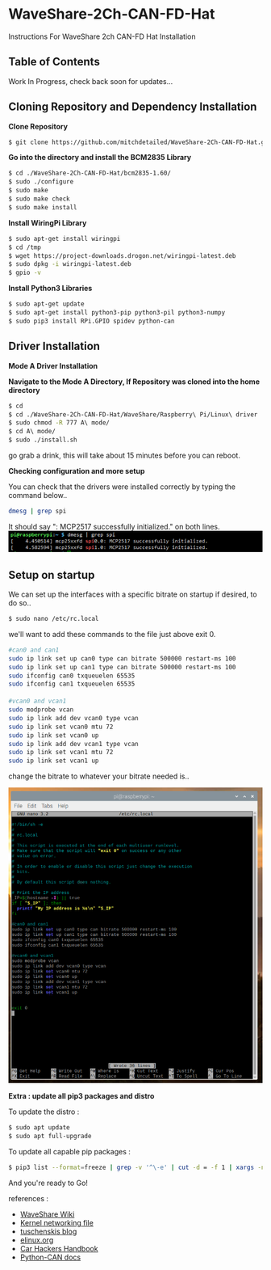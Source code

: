 # WaveShare-2Ch-CAN-FD-Hat
Instructions For WaveShare 2ch CAN-FD Hat Installation

## Table of Contents
Work In Progress, check back soon for updates...


## Cloning Repository and Dependency Installation
**Clone Repository**
```sh
$ git clone https://github.com/mitchdetailed/WaveShare-2Ch-CAN-FD-Hat.git
```

**Go into the directory and install the BCM2835 Library** 
```sh
$ cd ./WaveShare-2Ch-CAN-FD-Hat/bcm2835-1.60/
$ sudo ./configure
$ sudo make
$ sudo make check
$ sudo make install
```

**Install WiringPi Library** 
```sh
$ sudo apt-get install wiringpi
$ cd /tmp
$ wget https://project-downloads.drogon.net/wiringpi-latest.deb
$ sudo dpkg -i wiringpi-latest.deb
$ gpio -v
```

**Install Python3 Libraries**
```sh
$ sudo apt-get update
$ sudo apt-get install python3-pip python3-pil python3-numpy
$ sudo pip3 install RPi.GPIO spidev python-can
```

## Driver Installation
**Mode A Driver Installation** 

**Navigate to the Mode A Directory, If Repository was cloned into the home directory**
```sh
$ cd
$ cd ./WaveShare-2Ch-CAN-FD-Hat/WaveShare/Raspberry\ Pi/Linux\ driver
$ sudo chmod -R 777 A\ mode/
$ cd A\ mode/
$ sudo ./install.sh
```

go grab a drink, this will take about 15 minutes before you can reboot.

**Checking configuration and more setup**

You can check that the drivers were installed correctly by typing the command below..
```sh
dmesg | grep spi
```
It should say ": MCP2517 successfully initialized." on both lines.
![](Images/grepspiAmode.png)

## Setup on startup
We can set up the interfaces with a specific bitrate on startup if desired, to do so..
```sh
$ sudo nano /etc/rc.local
```
we'll want to add these commands to the file just above exit 0.

```sh
#can0 and can1
sudo ip link set up can0 type can bitrate 500000 restart-ms 100
sudo ip link set up can1 type can bitrate 500000 restart-ms 100
sudo ifconfig can0 txqueuelen 65535
sudo ifconfig can1 txqueuelen 65535

#vcan0 and vcan1
sudo modprobe vcan
sudo ip link add dev vcan0 type vcan
sudo ip link set vcan0 mtu 72
sudo ip link set vcan0 up
sudo ip link add dev vcan1 type vcan
sudo ip link set vcan1 mtu 72
sudo ip link set vcan1 up
```
change the bitrate to whatever your bitrate needed is.. 

![](Images/rclocal.png)


**Extra : update all pip3 packages and distro**

To update the distro : 
```sh
$ sudo apt update
$ sudo apt full-upgrade
```

To update all capable pip packages : 
```sh
$ pip3 list --format=freeze | grep -v '^\-e' | cut -d = -f 1 | xargs -n1 pip3 install -U 
```
And you're ready to Go! 

references : 
- [WaveShare Wiki](https://www.waveshare.com/wiki/2-CH_CAN_FD_HAT)
 - [Kernel networking file](https://www.kernel.org/doc/Documentation/networking/can.txt)
 - [tuschenskis blog](http://dtuchsch.github.io/linux/can/socketcan/2015/12/13/SocketCAN-Intro.html)
 - [elinux.org](https://elinux.org/Bringing_CAN_interface_up)
 - [Car Hackers Handbook](http://opengarages.org/handbook/ebook/)
 - [Python-CAN docs](https://python-can.readthedocs.io/en/master/)

